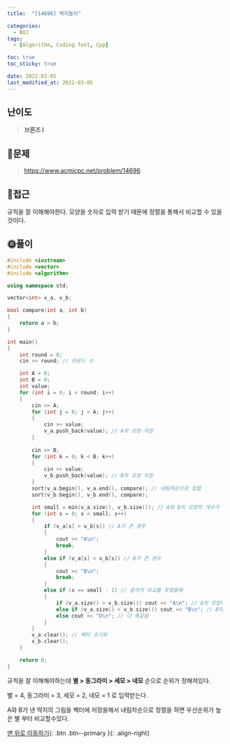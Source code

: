 ```yaml
---
title:  "[14696] 딱지놀이" 

categories:
  - BOJ
tags:
  - [Algorithm, Coding Test, Cpp]

toc: true
toc_sticky: true

date: 2022-03-05
last_modified_at: 2022-03-05
---
```


## 난이도
> **브론즈 I**


## 📜문제
> <https://www.acmicpc.net/problem/14696>

## 🔎접근
규칙을 잘 이해해야한다. 모양을 숫자로 입력 받기 때문에 정렬을 통해서 비교할 수 있을 것이다.

## 🌞풀이
```c++
#include <iostream>
#include <vector>
#include <algorithm>

using namespace std;

vector<int> v_a, v_b;

bool compare(int a, int b)
{
	return a > b;
}

int main()
{
	int round = 0;
	cin >> round; // 라운드 수

	int A = 0; 
	int B = 0;
	int value;
	for (int i = 0; i < round; i++)
	{
		cin >> A;
		for (int j = 0; j < A; j++)
		{
			cin >> value;
			v_a.push_back(value); // A의 모양 저장
		}
		
		cin >> B;
		for (int k = 0; k < B; k++)
		{
			cin >> value;
			v_b.push_back(value); // B의 모양 저장
		}
		sort(v_a.begin(), v_a.end(), compare); // 내림차순으로 정렬
		sort(v_b.begin(), v_b.end(), compare);

		int small = min(v_a.size(), v_b.size()); // A와 B의 모양의 개수가 작은 것  
		for (int s = 0; s < small; s++)
		{
			if (v_a[s] > v_b[s]) // A가 큰 경우
			{
				cout << "A\n";
				break;
			}
			else if (v_a[s] < v_b[s]) // B가 큰 경우
			{
				cout << "B\n";
				break;
			}
			else if (s == small - 1) // 끝까지 비교를 못했을때
			{
				if (v_a.size() > v_b.size()) cout << "A\n"; // A의 모양이 더 많음
				else if (v_a.size() < v_b.size()) cout << "B\n"; // B의 모양이 더 많음
				else cout << "D\n"; // 다 똑같음
			}
		}
		v_a.clear(); // 벡터 초기화
		v_b.clear();
	}

	return 0;
}
```
규칙을 잘 이해해야하는데 **별 > 동그라미 > 세모 > 네모** 순으로 순위가 정해져있다.

별 = 4, 동그라미 = 3, 세모 = 2, 네모 = 1 로 입력받는다. 

A와 B가 낸 딱지의 그림을 벡터에 저장을해서 내림차순으로 정렬을 하면 우선순위가 높은 별 
부터 비교할수있다.    

[맨 위로 이동하기](#){: .btn .btn--primary }{: .align-right}
